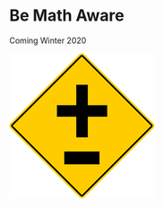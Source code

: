 # Be Math Aware

Coming Winter 2020

![Be Math Aware logo](bemathaware-transparent.png "Be Math Aware logo")
